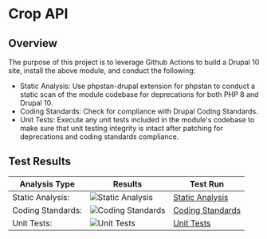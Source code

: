 # Crop API

## Overview

The purpose of this project is to leverage Github Actions to build a Drupal 10 site, install the above module, and conduct the following:

* Static Analysis:  Use phpstan-drupal extension for phpstan to conduct a static scan of the module codebase for deprecations for both PHP 8 and Drupal 10.
* Coding Standards:  Check for compliance with Drupal Coding Standards.
* Unit Tests:  Execute any unit tests included in the module's codebase to make sure that unit testing integrity is intact after patching for deprecations and coding standards compliance.

## Test Results

| Analysis Type | Results | Test Run |
| ----- | ----- | ----- |
| Static Analysis: | ![Static Analysis](https://github.com/Drupal-10-Compatibility/crop/actions/workflows/static_analysis.yml/badge.svg) | [Static Analysis](https://github.com/Drupal-10-Compatibility/crop/actions/workflows/static_analysis.yml) |
| Coding Standards: | ![Coding Standards](https://github.com/Drupal-10-Compatibility/crop/actions/workflows/coding_standards.yml/badge.svg) | [Coding Standards](https://github.com/Drupal-10-Compatibility/crop/actions/workflows/coding_standards.yml) |
| Unit Tests: | ![Unit Tests](https://github.com/Drupal-10-Compatibility/crop/actions/workflows/unit_tests.yml/badge.svg) | [Unit Tests](https://github.com/Drupal-10-Compatibility/crop/actions/workflows/unit_tests.yml) |
